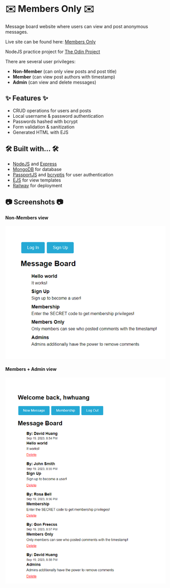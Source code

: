# ✉️ Members Only ✉️

Message board website where users can view and post anonymous messages.

Live site can be found here: [Members Only](https://odin-members-production.up.railway.app)

NodeJS practice project for [The Odin Project](https://www.theodinproject.com/)

There are several user privileges:  
- **Non-Member** (can only view posts and post title)
- **Member** (can view post authors with timestamp)
- **Admin** (can view and delete messages)

## ✨ Features ✨

- CRUD operations for users and posts
- Local username & password authentication
- Passwords hashed with bcrypt
- Form validation & sanitization
- Generated HTML with EJS

## 🛠️ Built with... 🛠️

- [NodeJS](https://nodejs.org/en) and [Express](https://expressjs.com/)
- [MongoDB](https://www.mongodb.com/) for database
- [PassportJS](https://www.passportjs.org/) and [bcryptjs](https://www.npmjs.com/package/bcryptjs) for user authentication
- [EJS](https://ejs.co/) for view templates
- [Railway](https://railway.app/) for deployment

## 📷 Screenshots 📷

#### Non-Members view
![non-member](https://raw.githubusercontent.com/hwhuang27/odin-members/main/public/images/chrome_6q4hLM7R2z.png)

#### Members + Admin view
![member and admin](https://raw.githubusercontent.com/hwhuang27/odin-members/main/public/images/chrome_wF4j60XVNb.png)

